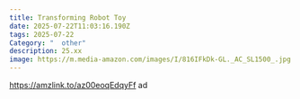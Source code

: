 ```yaml
---
title: Transforming Robot Toy
date: 2025-07-22T11:03:16.190Z
tags: 2025-07-22
Category: "  other"
description: 25.xx
image: https://m.media-amazon.com/images/I/816IFkDk-GL._AC_SL1500_.jpg
---
```

https://amzlink.to/az00eoqEdqyFf ad